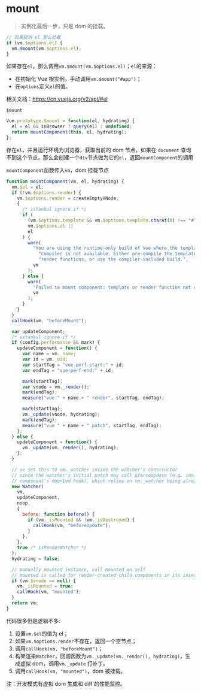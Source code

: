 # mount

> 实例化最后一步，只是 dom 的挂载。

```js
// 如果提供 el 那么挂载
if (vm.$options.el) {
  vm.$mount(vm.$options.el);
}
```

如果存在`el`，那么调用`vm.$mount(vm.$options.el)`；`el`的来源：

- 在初始化 Vue 根实例，手动调用`vm.$mount("#app")`；
- 在`options`定义`el`的值。

相关文档：https://cn.vuejs.org/v2/api/#el

`$mount`

```js
Vue.prototype.$mount = function(el, hydrating) {
  el = el && inBrowser ? query(el) : undefined;
  return mountComponent(this, el, hydrating);
};
```

存在`el`，并且运行环境为浏览器，获取当前的 dom 节点，如果在 `document` 查询不到这个节点，那么会创建一个`div`节点做为它的`el`，返回`mountComponent`的调用

`mountComponent`函数传入`vm`，dom 挂载节点

```js
function mountComponent(vm, el, hydrating) {
  vm.$el = el;
  if (!vm.$options.render) {
    vm.$options.render = createEmptyVNode;
    {
      /* istanbul ignore if */
      if (
        (vm.$options.template && vm.$options.template.charAt(0) !== "#") ||
        vm.$options.el ||
        el
      ) {
        warn(
          "You are using the runtime-only build of Vue where the template " +
            "compiler is not available. Either pre-compile the templates into " +
            "render functions, or use the compiler-included build.",
          vm
        );
      } else {
        warn(
          "Failed to mount component: template or render function not defined.",
          vm
        );
      }
    }
  }
  callHook(vm, "beforeMount");

  var updateComponent;
  /* istanbul ignore if */
  if (config.performance && mark) {
    updateComponent = function() {
      var name = vm._name;
      var id = vm._uid;
      var startTag = "vue-perf-start:" + id;
      var endTag = "vue-perf-end:" + id;

      mark(startTag);
      var vnode = vm._render();
      mark(endTag);
      measure("vue " + name + " render", startTag, endTag);

      mark(startTag);
      vm._update(vnode, hydrating);
      mark(endTag);
      measure("vue " + name + " patch", startTag, endTag);
    };
  } else {
    updateComponent = function() {
      vm._update(vm._render(), hydrating);
    };
  }

  // we set this to vm._watcher inside the watcher's constructor
  // since the watcher's initial patch may call $forceUpdate (e.g. inside child
  // component's mounted hook), which relies on vm._watcher being already defined
  new Watcher(
    vm,
    updateComponent,
    noop,
    {
      before: function before() {
        if (vm._isMounted && !vm._isDestroyed) {
          callHook(vm, "beforeUpdate");
        }
      },
    },
    true /* isRenderWatcher */
  );
  hydrating = false;

  // manually mounted instance, call mounted on self
  // mounted is called for render-created child components in its inserted hook
  if (vm.$vnode == null) {
    vm._isMounted = true;
    callHook(vm, "mounted");
  }
  return vm;
}
```

代码很多但是逻辑不多:

1. 设置`vm.$el`的值为 el；
2. 如果`vm.$options.render`不存在，返回一个空节点；
3. 调用`callHook(vm, "beforeMount")`；
4. 构架渲染`Watcher`，回调函数为`vm._update(vm._render(), hydrating)`，生成虚拟 dom，调用`vm._update` 打补丁。
5. 调用`callHook(vm, "mounted")`，dom 被挂载。

注：开发模式有虚拟 dom 生成和 diff 的性能监控。
